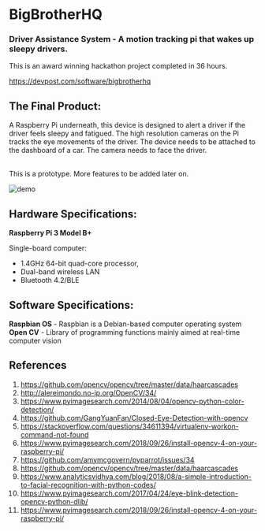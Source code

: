 # BigBrotherHQ
### Driver Assistance System - A motion tracking pi that wakes up sleepy drivers. 

This is an award winning hackathon project completed in 36 hours.

https://devpost.com/software/bigbrotherhq

## The Final Product:

A Raspberry Pi underneath, this device is designed to alert a driver if the driver feels sleepy and fatigued. The high resolution cameras on the Pi tracks the eye movements of the driver. The device needs to be attached to the dashboard of a car. The camera needs to face the driver.

<br/> This is a prototype. More features to be added later on.

![demo](https://user-images.githubusercontent.com/35944630/58234393-0b092280-7d04-11e9-9021-cbf57c8584c9.jpg)

## Hardware Specifications:

**Raspberry Pi 3 Model B+** 

Single-board computer:
 * 1.4GHz 64-bit quad-core processor, 
 * Dual-band wireless LAN
 * Bluetooth 4.2/BLE

## Software Specifications:

**Raspbian OS** - Raspbian is a Debian-based computer operating system <br/>
**Open CV** - Library of programming functions mainly aimed at real-time computer vision

## References

1. https://github.com/opencv/opencv/tree/master/data/haarcascades
2. http://alereimondo.no-ip.org/OpenCV/34/
3. https://www.pyimagesearch.com/2014/08/04/opencv-python-color-detection/
4. https://github.com/GangYuanFan/Closed-Eye-Detection-with-opencv
5. https://stackoverflow.com/questions/34611394/virtualenv-workon-command-not-found
6. https://www.pyimagesearch.com/2018/09/26/install-opencv-4-on-your-raspberry-pi/
7. https://github.com/amymcgovern/pyparrot/issues/34
8. https://github.com/opencv/opencv/tree/master/data/haarcascades
9. https://www.analyticsvidhya.com/blog/2018/08/a-simple-introduction-to-facial-recognition-with-python-codes/
10. https://www.pyimagesearch.com/2017/04/24/eye-blink-detection-opencv-python-dlib/
11. https://www.pyimagesearch.com/2018/09/26/install-opencv-4-on-your-raspberry-pi/

